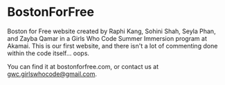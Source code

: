 # BostonForFree
Boston for Free website created by Raphi Kang, Sohini Shah, Seyla Phan, and Zayba Qamar in a Girls Who Code Summer Immersion program at Akamai.
This is our first website, and there isn't a lot of commenting done within the code itself... oops.

You can find it at bostonforfree.com, or contact us at gwc.girlswhocode@gmail.com.
